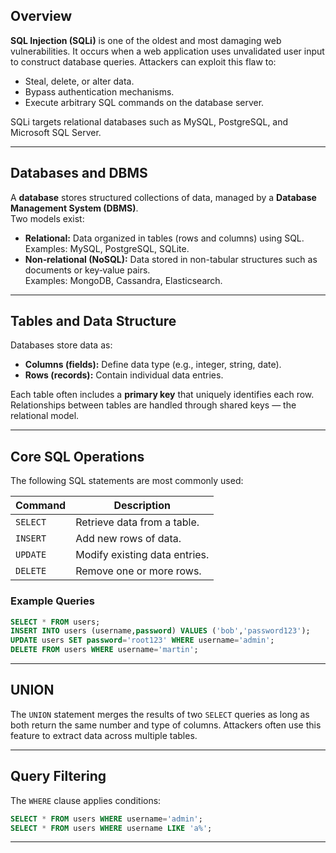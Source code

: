 ## Overview
**SQL Injection (SQLi)** is one of the oldest and most damaging web vulnerabilities. It occurs when a web application uses unvalidated user input to construct database queries. Attackers can exploit this flaw to:
- Steal, delete, or alter data.
- Bypass authentication mechanisms.
- Execute arbitrary SQL commands on the database server.

SQLi targets relational databases such as MySQL, PostgreSQL, and Microsoft SQL Server.

---

## Databases and DBMS

A **database** stores structured collections of data, managed by a **Database Management System (DBMS)**.  
Two models exist:

- **Relational:** Data organized in tables (rows and columns) using SQL.  
  Examples: MySQL, PostgreSQL, SQLite.
- **Non‑relational (NoSQL):** Data stored in non-tabular structures such as documents or key‑value pairs.  
  Examples: MongoDB, Cassandra, Elasticsearch.

---

## Tables and Data Structure

Databases store data as:
- **Columns (fields):** Define data type (e.g., integer, string, date).  
- **Rows (records):** Contain individual data entries.

Each table often includes a **primary key** that uniquely identifies each row. Relationships between tables are handled through shared keys — the relational model.

---

## Core SQL Operations
The following SQL statements are most commonly used:

| Command | Description |
|----------|-------------|
| `SELECT` | Retrieve data from a table. |
| `INSERT` | Add new rows of data. |
| `UPDATE` | Modify existing data entries. |
| `DELETE` | Remove one or more rows. |

### Example Queries
```SQL
SELECT * FROM users;  
INSERT INTO users (username,password) VALUES ('bob','password123');  
UPDATE users SET password='root123' WHERE username='admin';  
DELETE FROM users WHERE username='martin';
```

---

## UNION
The `UNION` statement merges the results of two `SELECT` queries as long as both return the same number and type of columns. Attackers often use this feature to extract data across multiple tables.

---

## Query Filtering
The `WHERE` clause applies conditions:
```sql
SELECT * FROM users WHERE username='admin';  
SELECT * FROM users WHERE username LIKE 'a%';
```

---

